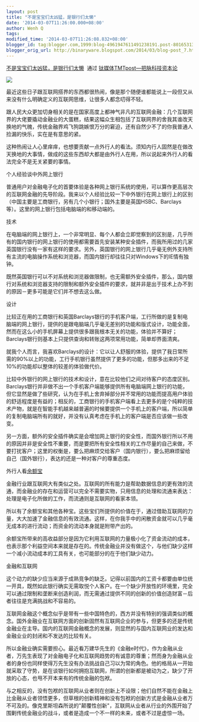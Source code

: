 ```yaml
---
layout: post
title: "不是宝宝们太凶猛，是银行们太懒"
date: '2014-03-07T11:26:00.000+08:00'
author: Wenh Q
tags:
modified_time: '2014-03-07T11:26:08.832+08:00'
blogger_id: tag:blogger.com,1999:blog-4961947611491238191.post-8016531359826259470
blogger_orig_url: http://binaryware.blogspot.com/2014/03/blog-post_7.html
---
```

[不是宝宝们太凶猛，是银行们太懒](http://www.tmtpost.com/97354.html)  通过
[钛媒体TMTpost—把脉科技资本论](http://www.tmtpost.com/)


![](https://images-blogger-opensocial.googleusercontent.com/gadgets/proxy?url=http%3A%2F%2Fwww.tmtpost.com%2Fwp-content%2Fuploads%2F2014%2F03%2F139409937592-560x301.jpg&container=blogger&gadget=a&rewriteMime=image%2F*)

最近这些日子跟互联网搭界的东西都很热闹，像是那个随便谁都能说上一段但又从来没有什么明确定义的互联网思维，让很多人都念叨得不轻。

跟人民大众更加切身相关的是在国家高度上都神气非凡的互联网金融：几个互联网界的大佬要撬动金融业的大蛋糕，结果这幅众生相包括了互联网界的舍我其谁改天换地的气魄，传统金融界鸡飞狗跳嫉恨万分的窘迫，还有自然少不了的你我普通人捡漏的快乐，实在是有意思的紧。

这种热闹让人心里痒痒，也想要贡献一点外行人的看法。须知内行人固然是在做改天换地的大事情，做成的这些东西却大都是由外行人在用，所以说起来外行人的看法完全不是无关紧要的事情。



个人经验谈中外网上银行

普通用户对金融电子化的首要体验是各种网上银行系统的使用，可以算作更高层次的互联网金融的先导阶段。我来以个人经验比较一下中外银行在网上银行上的区别（中国主要是工商银行，另有几个小银行；国外主要是英国HSBC、Barclays等）。这里的网上银行包括电脑端的和移动端的。

技术

在电脑端的网上银行上，一个非常明显、每个人都会立即觉察到的区别是，几乎所有的国内银行的网上银行的使用都需要首先安装某种安全插件，而我所用过的几家英国银行没有一家有这样的要求。另外，英国银行的网上银行几乎毫无例外支持所有主流的电脑操作系统和浏览器，而国内银行却往往只对Windows下的IE情有独钟。

既然英国银行可以不对系统和浏览器做限制，也无需额外安全插件，那么，国内银行对系统和浏览器支持的限制和额外安全插件的要求，就并非是出于技术上办不到的原因－更多可能是它们并不想去这么做。

设计

比较正在用的工商银行和英国Barclays银行的手机客户端，工行所做的是复制电脑端的网上银行，提供的是跟电脑端几乎毫无差别的功能和版式设计，功能全面，然而在这么小的手机屏幕上提供很多跟我根本无关的功能，体验并不算好；Barclays银行则基本上只提供查询和转账这两项常用功能，简单却界面清爽。

就我个人而言，我喜欢Barclays的设计：它以让人舒服的体验，提供了我日常所需的90%以上的功能，工行手机银行虽然提供了更多的功能，但那多出来的不足10%的功能却以整体的较差的体验做代价。

比较中外银行的网上银行的技术和设计，意在比较他们之间对待客户的态度区别。Barclays银行并非做不出一个手机客户端能够提供所有电脑端网上银行的功能，但它显然是做了些研究，认为在手机上舍弃掉部分并不常用的功能而提高用户体验的舒适程度是有益的；相反的，工商银行的手机客户端看上去更多的是个纯粹的技术产物，就是在智能手机越来越普遍的时候要提供一个手机上的客户端，所以简单的复制电脑端所有的就好，并没有认真考虑在手机上的客户端是否应该做一些改变。

另一方面，额外的安全插件确实是会增加网上银行的安全性，而国外银行所以不用的原因并非是安全性不重要，而是要把所有安全性相关的工作尽量的自己来做，不要打扰客户；这里的权衡是，要么把麻烦交给客户（国内银行），要么把麻烦留给自己（国外银行），表达的还是一种对客户的尊重态度。



外行人看[余额宝](http://www.tmtpost.com/tag/%E4%BD%99%E9%A2%9D%E5%AE%9D)

金融行业跟互联网大有类似之处。互联网的所有能力是帮助数据信息的更有效的流通，而金融业的存在和运营可以完全不需要实物，只用信息的处理和流通来表达：处理是电子化所做的工作，而流通则是互联网的看家本领。

所以有了余额宝和其他各种宝。这些宝们所提供的价值在于，通过借助互联网的力量，大大加速了金融信息的有效流通。这样，在你我手中的闲散资金就可以几乎毫无成本的进行流动；而资金的流动本身就是附带产出的。

余额宝所带来的高收益部分是因为它利用互联网的力量极小化了资金流动的成本，也表示那个利益空间本来就是存在的。传统金融业并没有做这个，与他们缺少这样一个减小流动成本的工具有关，也可能部分的在于他们缺少动力。



金融和互联网

这个动力的缺少应当来源于成熟竞争的缺乏。记得以前国内的工资卡都要由单位统一开具，既然如此银行确实无需取悦个人客户。在一个缺少开放性的环境里，完全可以通过限制和垄断来创造利润，而无需通过提供不同的创新的价值创造财富－后者往往是充满挑战和不容易的。

互联网金融这个概念似乎是带有一些中国特色的，西方并没有特别的强调类似的概念。国外金融业在互联网方面的创新固然有互联网企业的参与，但更多的还是传统金融业在主导。国内的互联网金融概念的发展，则显然的与国内互联网业的发达和金融业业的封闭和不发达的比较有关。

所以金融业确实需要担心。最近看万建华先生的《金融e时代》，作为金融从业者，万先生表现了对金融电子化和互联网趋势的有诚意的尊重；然而身为金融从业者的身份也同样使得万先生没有办法挑战自己习以为常的角色。他的格局从一开始就采取了守势，是在谈银行如何拥抱互联网，所谓的创新都是被动为之，缺少了开放的心态，也甩不开本来有的传统金融的包袱。

与之相反的，没有包袱的互联网从业者则在创新上不设限；他们自然不能在金融上比金融从业者领悟更多，但草根的创新精神和没有包袱的创新方式是金融从业者万不可及的。像克里斯坦森所说的"颠覆性创新"，互联网从业者从行业的外围开始了围剿传统金融业的战斗，或者是造成一个不一样的未来，或者不过是虚惊一场。
